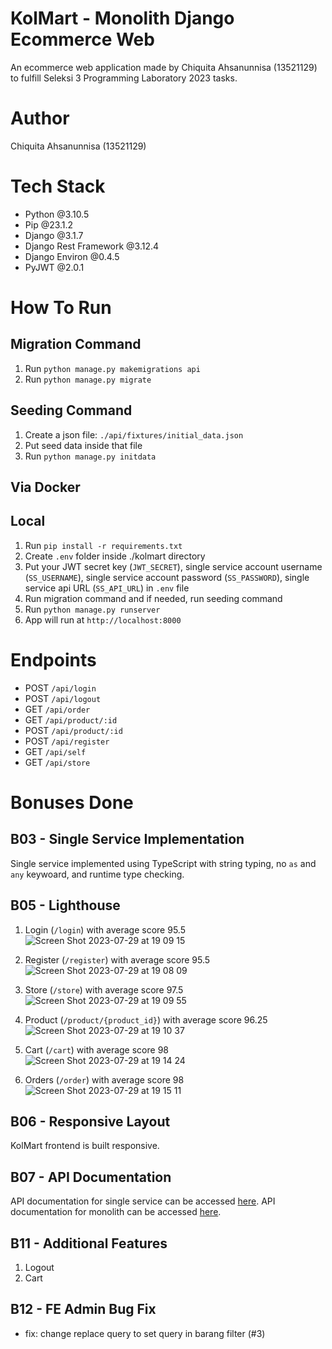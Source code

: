 # KolMart - Monolith Django Ecommerce Web
An ecommerce web application made by Chiquita Ahsanunnisa (13521129) to fulfill Seleksi 3 Programming Laboratory 2023 tasks.

# Author
Chiquita Ahsanunnisa (13521129)

# Tech Stack
- Python @3.10.5
- Pip @23.1.2
- Django @3.1.7
- Django Rest Framework @3.12.4
- Django Environ @0.4.5
- PyJWT @2.0.1

# How To Run
## Migration Command
1. Run `python manage.py makemigrations api`
2. Run `python manage.py migrate`

## Seeding Command
1. Create a json file: `./api/fixtures/initial_data.json`
2. Put seed data inside that file
3. Run `python manage.py initdata`

## Via Docker

## Local
1. Run `pip install -r requirements.txt`
2. Create `.env` folder inside ./kolmart directory
3. Put your JWT secret key (`JWT_SECRET`), single service account username (`SS_USERNAME`), single service account password (`SS_PASSWORD`), single service api URL (`SS_API_URL`) in `.env` file
4. Run migration command and if needed, run seeding command
5. Run `python manage.py runserver`
6. App will run at `http://localhost:8000`

# Endpoints
- POST `/api/login`
- POST `/api/logout`
- GET `/api/order`
- GET `/api/product/:id`
- POST `/api/product/:id`
- POST `/api/register`
- GET `/api/self`
- GET `/api/store`

# Bonuses Done

## B03 - Single Service Implementation
Single service implemented using TypeScript with string typing, no `as` and `any` keywoard, and runtime type checking.

## B05 - Lighthouse
1. Login (`/login`) with average score 95.5
![Screen Shot 2023-07-29 at 19 09 15](https://github.com/ashnchiquita/KolMart-Django/assets/88751131/165beebf-ad55-4e90-9c1d-9f727c91be48)

3. Register (`/register`) with average score 95.5
![Screen Shot 2023-07-29 at 19 08 09](https://github.com/ashnchiquita/KolMart-Django/assets/88751131/071da31e-a0da-490b-8671-da5cebec7fb7)

5. Store (`/store`) with average score 97.5
![Screen Shot 2023-07-29 at 19 09 55](https://github.com/ashnchiquita/KolMart-Django/assets/88751131/42e2520b-0f29-4d47-ad4a-3c32b684b413)

6. Product (`/product/{product_id}`) with average score 96.25
![Screen Shot 2023-07-29 at 19 10 37](https://github.com/ashnchiquita/KolMart-Django/assets/88751131/4352c3eb-4e7d-458f-9a05-12b5b2c09219)

8. Cart (`/cart`) with average score 98
![Screen Shot 2023-07-29 at 19 14 24](https://github.com/ashnchiquita/KolMart-Django/assets/88751131/d557cd3b-0922-47f6-8033-27e89364ff89)

9. Orders (`/order`) with average score 98
![Screen Shot 2023-07-29 at 19 15 11](https://github.com/ashnchiquita/KolMart-Django/assets/88751131/aaf71197-6e6d-4104-afc6-72976b760d68)

## B06 - Responsive Layout
KolMart frontend is built responsive.

## B07 - API Documentation
API documentation for single service can be accessed [here](https://app.swaggerhub.com/apis/16521248/ohl_single_service/1). API documentation for monolith can be accessed [here](https://app.swaggerhub.com/apis/16521248/ohl_monolith/1).

## B11 - Additional Features
1. Logout
2. Cart

## B12 - FE Admin Bug Fix
- fix: change replace query to set query in barang filter (#3)

